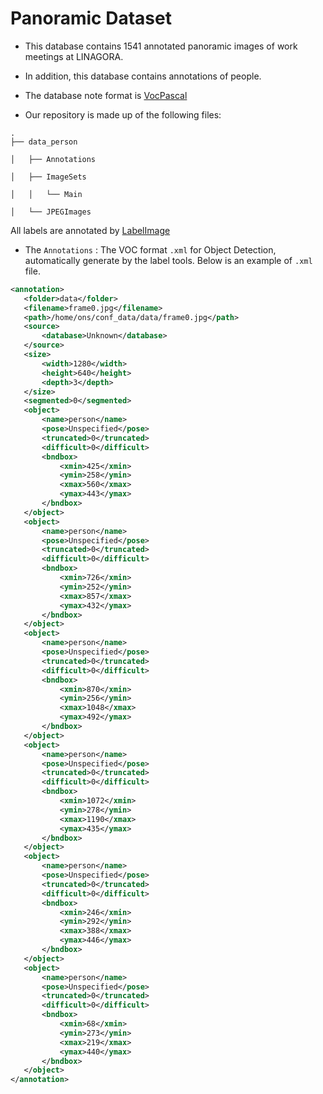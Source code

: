# Panoramic Dataset

* This database contains 1541 annotated panoramic images of work meetings at LINAGORA.

* In addition, this database contains annotations of people.

* The database note format is [VocPascal](https://medium.com/towards-artificial-intelligence/understanding-coco-and-pascal-voc-annotations-for-object-detection-bb8ffbbb36e3)

* Our repository is made up of the following files:

```
.
├── data_person

│   ├── Annotations

│   ├── ImageSets

│   │   └── Main

│   └── JPEGImages
```

All labels are annotated by [LabelImage](https://github.com/tzutalin/labelImg)

* The `Annotations` : The VOC format `.xml` for Object Detection, automatically generate by the label tools. Below is an example of `.xml` file.

 ```xml
 <annotation>
	<folder>data</folder>
	<filename>frame0.jpg</filename>
	<path>/home/ons/conf_data/data/frame0.jpg</path>
	<source>
		<database>Unknown</database>
	</source>
	<size>
		<width>1280</width>
		<height>640</height>
		<depth>3</depth>
	</size>
	<segmented>0</segmented>
	<object>
		<name>person</name>
		<pose>Unspecified</pose>
		<truncated>0</truncated>
		<difficult>0</difficult>
		<bndbox>
			<xmin>425</xmin>
			<ymin>258</ymin>
			<xmax>560</xmax>
			<ymax>443</ymax>
		</bndbox>
	</object>
	<object>
		<name>person</name>
		<pose>Unspecified</pose>
		<truncated>0</truncated>
		<difficult>0</difficult>
		<bndbox>
			<xmin>726</xmin>
			<ymin>252</ymin>
			<xmax>857</xmax>
			<ymax>432</ymax>
		</bndbox>
	</object>
	<object>
		<name>person</name>
		<pose>Unspecified</pose>
		<truncated>0</truncated>
		<difficult>0</difficult>
		<bndbox>
			<xmin>870</xmin>
			<ymin>256</ymin>
			<xmax>1048</xmax>
			<ymax>492</ymax>
		</bndbox>
	</object>
	<object>
		<name>person</name>
		<pose>Unspecified</pose>
		<truncated>0</truncated>
		<difficult>0</difficult>
		<bndbox>
			<xmin>1072</xmin>
			<ymin>278</ymin>
			<xmax>1190</xmax>
			<ymax>435</ymax>
		</bndbox>
	</object>
	<object>
		<name>person</name>
		<pose>Unspecified</pose>
		<truncated>0</truncated>
		<difficult>0</difficult>
		<bndbox>
			<xmin>246</xmin>
			<ymin>292</ymin>
			<xmax>388</xmax>
			<ymax>446</ymax>
		</bndbox>
	</object>
	<object>
		<name>person</name>
		<pose>Unspecified</pose>
		<truncated>0</truncated>
		<difficult>0</difficult>
		<bndbox>
			<xmin>68</xmin>
			<ymin>273</ymin>
			<xmax>219</xmax>
			<ymax>440</ymax>
		</bndbox>
	</object>
 </annotation>
 ```
